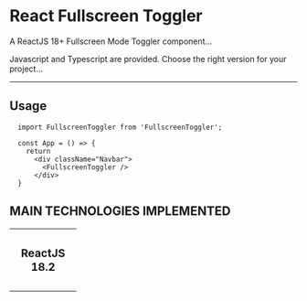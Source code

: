 # React Fullscreen Toggler

A ReactJS 18+ Fullscreen Mode Toggler component...

Javascript and Typescript are provided.
Choose the right version for your project...

---

## Usage

```
  import FullscreenToggler from 'FullscreenToggler';
  
  const App = () => {
    return
      <div className="Navbar">
        <FullscreenToggler />
      </div>
  }
```

## MAIN TECHNOLOGIES IMPLEMENTED

<table style="width: 100%; border-collapse: collapse; border: none;">
  <tbody>
    <tr style="border: none; text-align: center;">
      <td align="center" style="padding: 30px 20px; border: none;">
        <div style="font-size: 1.2rem; font-weight: bold;">ReactJS<br />18.2</div>
      </td>
    </tr>
  </tbody>
</table>
